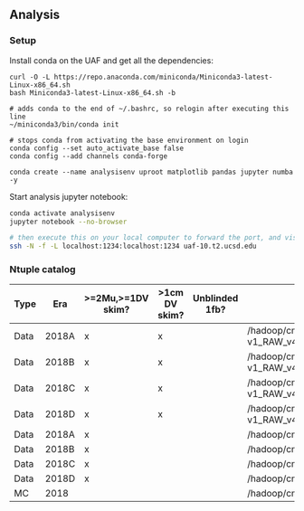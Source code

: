 ## Analysis

### Setup

Install conda on the UAF and get all the dependencies:
```
curl -O -L https://repo.anaconda.com/miniconda/Miniconda3-latest-Linux-x86_64.sh
bash Miniconda3-latest-Linux-x86_64.sh -b 

# adds conda to the end of ~/.bashrc, so relogin after executing this line
~/miniconda3/bin/conda init

# stops conda from activating the base environment on login
conda config --set auto_activate_base false
conda config --add channels conda-forge

conda create --name analysisenv uproot matplotlib pandas jupyter numba -y
```

Start analysis jupyter notebook:
```bash
conda activate analysisenv 
jupyter notebook --no-browser

# then execute this on your local computer to forward the port, and visit the url in your browser
ssh -N -f -L localhost:1234:localhost:1234 uaf-10.t2.ucsd.edu
```


### Ntuple catalog

| Type          | Era           | >=2Mu,>=1DV skim? | >1cm DV skim? | Unblinded 1fb? | Path                                                                                  | Notes         |
| ------------- | ------------- | -------------     | ------------- | -------------  | -------------                                                                         | ------------- |
| Data          | 2018A         | x                 | x             |                | /hadoop/cms/store/user/namin/ProjectMetis/ScoutingCaloMuon_Run2018C-v1_RAW_v4skim1cm/ |               |
| Data          | 2018B         | x                 | x             |                | /hadoop/cms/store/user/namin/ProjectMetis/ScoutingCaloMuon_Run2018C-v1_RAW_v4skim1cm/ |               |
| Data          | 2018C         | x                 | x             |                | /hadoop/cms/store/user/namin/ProjectMetis/ScoutingCaloMuon_Run2018C-v1_RAW_v4skim1cm/ |               |
| Data          | 2018D         | x                 | x             |                | /hadoop/cms/store/user/namin/ProjectMetis/ScoutingCaloMuon_Run2018C-v1_RAW_v4skim1cm/ |               |
| Data          | 2018A         | x                 |               |                | /hadoop/cms/store/user/namin/ProjectMetis/ScoutingCaloMuon_Run2018C-v1_RAW_v4/        |               |
| Data          | 2018B         | x                 |               |                | /hadoop/cms/store/user/namin/ProjectMetis/ScoutingCaloMuon_Run2018C-v1_RAW_v4/        |               |
| Data          | 2018C         | x                 |               |                | /hadoop/cms/store/user/namin/ProjectMetis/ScoutingCaloMuon_Run2018C-v1_RAW_v4/        |               |
| Data          | 2018D         | x                 |               |                | /hadoop/cms/store/user/namin/ProjectMetis/ScoutingCaloMuon_Run2018C-v1_RAW_v4/        |               |
| MC            | 2018          |                   |               |                | /hadoop/cms/store/user/namin/DisplacedMuons/babies/baby_HToZZTo2Mu2X_ctau50mm.root    | ctau=50mm     |
